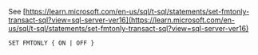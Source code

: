 See [https://learn.microsoft.com/en-us/sql/t-sql/statements/set-fmtonly-transact-sql?view=sql-server-ver16](https://learn.microsoft.com/en-us/sql/t-sql/statements/set-fmtonly-transact-sql?view=sql-server-ver16)
```
SET FMTONLY { ON | OFF }
```
